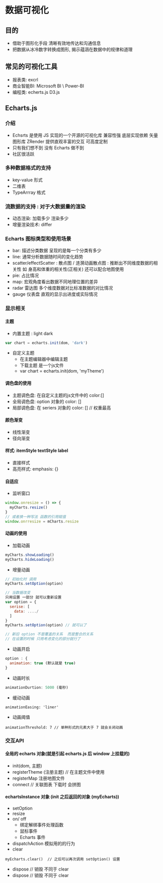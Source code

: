 # 数据可视化

## 目的
- 借助于图形化手段 清晰有效地传达和沟通信息
- 把数据从冰冷数字转换成图形, 揭示蕴涵在数据中的规律和道理

## 常见的可视化工具
- 报表类: excrl
- 商业智能BI: Microsoft BI \ Power-BI
- 编程类: echerts.js  D3.js

## Echarts.js 
### 介绍
- Echsrts 是使用 JS 实现的一个开源的可视化库 兼容性强 底层实现依赖 矢量图形库 ZRender 提供直观丰富的交互 可高度定制
- 只有我们想不到 没有 Echarts 做不到
- 社区很活跃
### 多种数据格式的支持
- key-value 形式
- 二维表
- TypeArrray 格式
### 流数据的支持 : 对于大数据量的渲染
- 动态渲染: 加载多少 渲染多少
- 增量渲染技术: differ

### Echarts 图标类型和使用场景
- bar: 描述分类数据 呈现的是每一个分类有多少
- line: 通常分析数据随时间的变化趋势
- scatter/effectScatter : 散点图 / 涟漪动画散点图 : 推断出不同维度数据的相关性 如 身高和体重的相关性(正相关) 还可以配合地图使用
- pie: 占比情况
- map: 宏观角度看出数据不同地理位置的差异
- radar 雷达图 多个维度数据对比标准数据的对比情况
- gauge 仪表盘 直观的显示出进度或实际情况

### 显示相关
#### 主题
- 内置主题 : light dark
```js
var chart = echarts.init(dom, 'dark')
```
- 自定义主题
  - 在主题编辑器中编辑主题
  - 下载主题 是一个js文件
  - var chart = echarts.init(dom, 'myTheme')
#### 调色盘的使用
- 主题调色盘: 在自定义主题的js文件中的 color:[]
- 全局调色盘: option 对象的  color: [] 
- 局部调色盘: 在 seriers 对象的 color: [] // 权重最高

#### 颜色渐变
- 线性渐变
- 径向渐变

#### 样式: itemStyle textStyle label
- 直接样式
- 高亮样式: emphasis: {}

#### 自适应
- 监听窗口
```js
window.onresize = () => {
  myCharts.resize()
}
// 或者换一种写法 函数的引用赋值
window.onrresize = mCharts.resize
```
#### 动画的使用
- 加载动画
```js
myCharts.showLoading()
myCharts.hideLoading()
```
- 增量动画
```js
// 初始化时 调用
myCharts.setOption(option)

// 当数据改变
只用设置 一部分 就可以重新设置
var option = {
  serise: [
    data: ..../
  ]
}
myCharts.setOption(option) // 就可以了

// 新旧 option 不是覆盖的关系  而是整合的关系
// 在设置的时候 只用考虑变化的部分就行了
```

- 动画开启
```js
option : {
  animation: true (默认就是 true)
}
```
- 动画时长
```js
animationDurtion: 5000 (毫秒)
```

- 缓动动画
```
animationEasing: 'liner'
```

- 动画阈值
```
animationThreshold: 7 // 单种形式的元素大于 7 就会关闭动画
```

### 交互API 
#### 全局的 echarts 对象(就是引起 echarts.js 后  window 上挂载的)
- init(dom, 主题)
- registerTheme (注册主题) // 在主题文件中使用
- registerMap 注册地图文件
- connect // 关联图表  下载时 会拼图

#### echartsInstance 对象 (init 之后返回的对象 (myEcharts))
- setOption
- resize
- on/ off
  - 绑定解绑事件处理函数
  - 鼠标事件
  - Echarts 事件
- dispatchAction 模拟用的的行为
- clear 
```
myEcharts.clear()  // 之后可以再次调用 setOption() 设置
```
- dispose // 销毁 不同于 clear
- dispose // 销毁 不同于 clear
